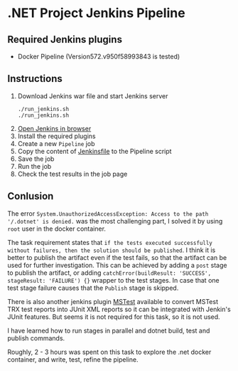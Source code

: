 # .NET Project Jenkins Pipeline

## Required Jenkins plugins

- Docker Pipeline (Version572.v950f58993843 is tested)

## Instructions

1. Download Jenkins war file and start Jenkins server
	```
	./run_jenkins.sh
	./run_jenkins.sh
	```
2. [Open Jenkins in browser](http://localhost:8080/)
3. Install the required plugins
4. Create a new `Pipeline` job
5. Copy the content of [Jenkinsfile](./Jenkinsfile) to the Pipeline script
6. Save the job
7. Run the job
8. Check the test results in the job page

## Conlusion

The error `System.UnauthorizedAccessException: Access to the path '/.dotnet' is denied.` was the most challenging part, I solved it by using `root` user in the docker container.

The task requirement states that `if the tests executed successfully without failures, then the solution should
be published`. I think it is better to publish the artifact even if the test fails, so that the artifact can be used for further investigation. This can be achieved by adding a `post` stage to publish the artifact, or adding `catchError(buildResult: 'SUCCESS', stageResult: 'FAILURE') {}` wrapper to the test stages. In case that one test stage failure causes that the `Publish` stage is skipped.

There is also another jenkins plugin [MSTest](https://plugins.jenkins.io/mstest/) available to convert MSTest TRX test reports into JUnit XML reports so it can be integrated with Jenkin's JUnit features. But seems it is not required for this task, so it is not used.

I have learned how to run stages in parallel and dotnet build, test and publish commands.

Roughly, 2 - 3 hours was spent on this task to explore the .net docker container, and write, test, refine the pipeline.

